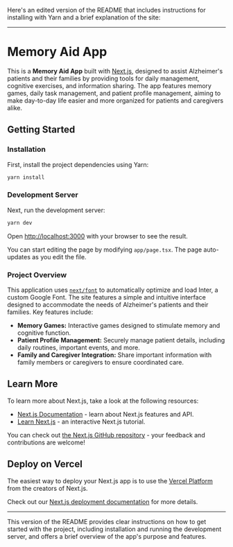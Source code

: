 Here's an edited version of the README that includes instructions for installing with Yarn and a brief explanation of the site:

---

# Memory Aid App

This is a **Memory Aid App** built with [Next.js](https://nextjs.org/), designed to assist Alzheimer's patients and their families by providing tools for daily management, cognitive exercises, and information sharing. The app features memory games, daily task management, and patient profile management, aiming to make day-to-day life easier and more organized for patients and caregivers alike.

## Getting Started

### Installation

First, install the project dependencies using Yarn:

```bash
yarn install
```

### Development Server

Next, run the development server:

```bash
yarn dev
```

Open [http://localhost:3000](http://localhost:3000) with your browser to see the result.

You can start editing the page by modifying `app/page.tsx`. The page auto-updates as you edit the file.

### Project Overview

This application uses [`next/font`](https://nextjs.org/docs/basic-features/font-optimization) to automatically optimize and load Inter, a custom Google Font. The site features a simple and intuitive interface designed to accommodate the needs of Alzheimer's patients and their families. Key features include:

- **Memory Games:** Interactive games designed to stimulate memory and cognitive function.
- **Patient Profile Management:** Securely manage patient details, including daily routines, important events, and more.
- **Family and Caregiver Integration:** Share important information with family members or caregivers to ensure coordinated care.

## Learn More

To learn more about Next.js, take a look at the following resources:

- [Next.js Documentation](https://nextjs.org/docs) - learn about Next.js features and API.
- [Learn Next.js](https://nextjs.org/learn) - an interactive Next.js tutorial.

You can check out [the Next.js GitHub repository](https://github.com/vercel/next.js/) - your feedback and contributions are welcome!

## Deploy on Vercel

The easiest way to deploy your Next.js app is to use the [Vercel Platform](https://vercel.com/new?utm_medium=default-template&filter=next.js&utm_source=create-next-app&utm_campaign=create-next-app-readme) from the creators of Next.js.

Check out our [Next.js deployment documentation](https://nextjs.org/docs/deployment) for more details.

---

This version of the README provides clear instructions on how to get started with the project, including installation and running the development server, and offers a brief overview of the app's purpose and features.

